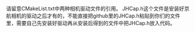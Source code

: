 请留意CMakeList.txt中两种相机驱动文件的引用。
JHCap.h这个文件是安装好京航相机的驱动之后才有的，不能直接把github里的JHCap.h粘贴到你们的文件里，需要自己先安装好驱动再从安装后得到的文件中把JHCap.h放入代码。
